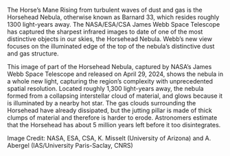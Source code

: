 The Horse’s Mane 
 Rising from turbulent waves of dust and gas is the Horsehead Nebula, otherwise known as Barnard 33, which resides roughly 1300 light-years away. The NASA/ESA/CSA James Webb Space Telescope has captured the sharpest infrared images to date of one of the most distinctive objects in our skies, the Horsehead Nebula. Webb’s new view focuses on the illuminated edge of the top of the nebula’s distinctive dust and gas structure.

This image of part of the Horsehead Nebula, captured by NASA’s James Webb Space Telescope and released on April 29, 2024, shows the nebula in a whole new light, capturing the region’s complexity with unprecedented spatial resolution. Located roughly 1,300 light-years away, the nebula formed from a collapsing interstellar cloud of material, and glows because it is illuminated by a nearby hot star. The gas clouds surrounding the Horsehead have already dissipated, but the jutting pillar is made of thick clumps of material and therefore is harder to erode. Astronomers estimate that the Horsehead has about 5 million years left before it too disintegrates.

Image Credit: NASA, ESA, CSA, K. Misselt (University of Arizona) and A. Abergel (IAS/University Paris-Saclay, CNRS)